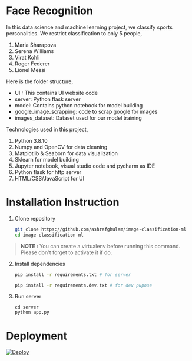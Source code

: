 # Face Recognition

In this data science and machine learning project, we classify sports personalities. We restrict classification to only 5 people,
1) Maria Sharapova
2) Serena Williams
3) Virat Kohli
4) Roger Federer
5) Lionel Messi

Here is the folder structure,
* UI : This contains UI website code 
* server: Python flask server
* model: Contains python notebook for model building
* google_image_scrapping: code to scrap google for images
* images_dataset: Dataset used for our model training

Technologies used in this project,
1. Python 3.8.10
2. Numpy and OpenCV for data cleaning
3. Matplotlib & Seaborn for data visualization
4. Sklearn for model building
5. Jupyter notebook, visual studio code and pycharm as IDE
6. Python flask for http server
7. HTML/CSS/JavaScript for UI

# Installation Instruction

1. Clone repository
   ```bash
   git clone https://github.com/ashrafghulam/image-classification-ml
   cd image-classification-ml
   ```

> **NOTE :** You can create a virtualenv before running this command. Please don't forget to activate it if do.

2. Install dependencies
   ```bash
   pip install -r requirements.txt # for server

   pip install -r requirements.dev.txt # for dev pupose
   ```
3. Run server
   ```
   cd server
   python app.py
   ```

# Deployment

[![Deploy](https://www.herokucdn.com/deploy/button.svg)](https://heroku.com/deploy?template=https://github.com/ashrafghulam/image-classification-ml)

